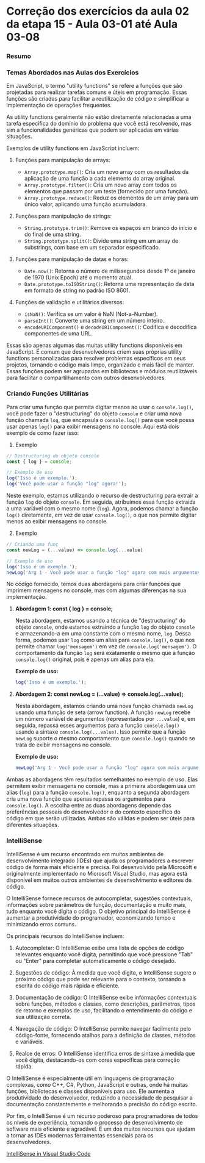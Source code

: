 <!--
Antes de publicar a issue, lembre-se de clicar na aba "Preview", para visualizar se a formatação está correta =)
-->

<!-- Escreva/insira as imagens após essa linha -->

# Correção dos exercícios da aula 02 da etapa 15 - Aula 03-01 até Aula 03-08

### Resumo

### Temas Abordados nas Aulas dos Exercícios

Em JavaScript, o termo "utility functions" se refere a funções que são projetadas para realizar tarefas comuns e úteis em programação. Essas funções são criadas para facilitar a reutilização de código e simplificar a implementação de operações frequentes.

As utility functions geralmente não estão diretamente relacionadas a uma tarefa específica do domínio do problema que você está resolvendo, mas sim a funcionalidades genéricas que podem ser aplicadas em várias situações.

Exemplos de utility functions em JavaScript incluem:

1. Funções para manipulação de arrays:
   
   - `Array.prototype.map()`: Cria um novo array com os resultados da aplicação de uma função a cada elemento do array original.
   - `Array.prototype.filter()`: Cria um novo array com todos os elementos que passam por um teste (fornecido por uma função).
   - `Array.prototype.reduce()`: Reduz os elementos de um array para um único valor, aplicando uma função acumuladora.

2. Funções para manipulação de strings:
   
   - `String.prototype.trim()`: Remove os espaços em branco do início e do final de uma string.
   - `String.prototype.split()`: Divide uma string em um array de substrings, com base em um separador especificado.

3. Funções para manipulação de datas e horas:
   
   - `Date.now()`: Retorna o número de milissegundos desde 1º de janeiro de 1970 (Unix Epoch) até o momento atual.
   - `Date.prototype.toISOString()`: Retorna uma representação da data em formato de string no padrão ISO 8601.

4. Funções de validação e utilitários diversos:
   
   - `isNaN()`: Verifica se um valor é NaN (Not-a-Number).
   - `parseInt()`: Converte uma string em um número inteiro.
   - `encodeURIComponent()` e `decodeURIComponent()`: Codifica e decodifica componentes de uma URL.

Essas são apenas algumas das muitas utility functions disponíveis em JavaScript. É comum que desenvolvedores criem suas próprias utility functions personalizadas para resolver problemas específicos em seus projetos, tornando o código mais limpo, organizado e mais fácil de manter. Essas funções podem ser agrupadas em bibliotecas e módulos reutilizáveis para facilitar o compartilhamento com outros desenvolvedores.

### Criando Funções Utilitárias

Para criar uma função que permita digitar menos ao usar o `console.log()`, você pode fazer o "destructuring" do objeto `console` e criar uma nova função chamada `log`, que encapsula o `console.log()` para que você possa usar apenas `log()` para exibir mensagens no console. Aqui está dois exemplo de como fazer isso:

1. Exemplo

```javascript
// Destructuring do objeto console
const { log } = console;

// Exemplo de uso
log('Isso é um exemplo.');
log('Você pode usar a função "log" agora!');
```

Neste exemplo, estamos utilizando o recurso de destructuring para extrair a função `log` do objeto `console`. Em seguida, atribuímos essa função extraída a uma variável com o mesmo nome (`log`). Agora, podemos chamar a função `log()` diretamente, em vez de usar `console.log()`, o que nos permite digitar menos ao exibir mensagens no console.

2. Exemplo

```javascript
// Criando uma funç
const newLog = (...value) => console.log(...value)

// Exemplo de uso
log('Isso é um exemplo.');
newLog('Arg 1 - Você pode usar a função "log" agora com mais argumentos!', 'Arg 2 - Segundo argumento!');
```

No código fornecido, temos duas abordagens para criar funções que imprimem mensagens no console, mas com algumas diferenças na sua implementação.

1. **Abordagem 1: const { log } = console;**
   
   Nesta abordagem, estamos usando a técnica de "destructuring" do objeto `console`, onde estamos extraindo a função `log` do objeto `console` e armazenando-a em uma constante com o mesmo nome, `log`. Dessa forma, podemos usar `log` como um alias para `console.log()`, o que nos permite chamar `log('mensagem')` em vez de `console.log('mensagem')`. O comportamento da função `log` será exatamente o mesmo que a função `console.log()` original, pois é apenas um alias para ela.
   
   **Exemplo de uso:**
   
   ```javascript
   log('Isso é um exemplo.');
   ```

2. **Abordagem 2: const newLog = (...value) => console.log(...value);**
   
   Nesta abordagem, estamos criando uma nova função chamada `newLog` usando uma função de seta (arrow function). A função `newLog` recebe um número variável de argumentos (representados por `...value`) e, em seguida, repassa esses argumentos para a função `console.log()` usando a sintaxe `console.log(...value)`. Isso permite que a função `newLog` suporte o mesmo comportamento que `console.log()` quando se trata de exibir mensagens no console.
   
   **Exemplo de uso:**
   
   ```javascript
   newLog('Arg 1 - Você pode usar a função "log" agora com mais argumentos!', 'Arg 2 - Segundo argumento!');
   ```

Ambas as abordagens têm resultados semelhantes no exemplo de uso. Elas permitem exibir mensagens no console, mas a primeira abordagem usa um alias (`log`) para a função `console.log()`, enquanto a segunda abordagem cria uma nova função que apenas repassa os argumentos para `console.log()`. A escolha entre as duas abordagens depende das preferências pessoais do desenvolvedor e do contexto específico do código em que serão utilizadas. Ambas são válidas e podem ser úteis para diferentes situações.

### IntelliSense

IntelliSense é um recurso encontrado em muitos ambientes de desenvolvimento integrado (IDEs) que ajuda os programadores a escrever código de forma mais eficiente e precisa. Foi desenvolvido pela Microsoft e originalmente implementado no Microsoft Visual Studio, mas agora está disponível em muitos outros ambientes de desenvolvimento e editores de código.

O IntelliSense fornece recursos de autocompletar, sugestões contextuais, informações sobre parâmetros de função, documentação e muito mais, tudo enquanto você digita o código. O objetivo principal do IntelliSense é aumentar a produtividade do programador, economizando tempo e minimizando erros comuns.

Os principais recursos do IntelliSense incluem:

1. Autocompletar: O IntelliSense exibe uma lista de opções de código relevantes enquanto você digita, permitindo que você pressione "Tab" ou "Enter" para completar automaticamente o código desejado.

2. Sugestões de código: À medida que você digita, o IntelliSense sugere o próximo código que pode ser relevante para o contexto, tornando a escrita do código mais rápida e eficiente.

3. Documentação de código: O IntelliSense exibe informações contextuais sobre funções, métodos e classes, como descrições, parâmetros, tipos de retorno e exemplos de uso, facilitando o entendimento do código e sua utilização correta.

4. Navegação de código: O IntelliSense permite navegar facilmente pelo código-fonte, fornecendo atalhos para a definição de classes, métodos e variáveis.

5. Realce de erros: O IntelliSense identifica erros de sintaxe à medida que você digita, destacando-os com cores específicas para correção rápida.

O IntelliSense é especialmente útil em linguagens de programação complexas, como C++, C#, Python, JavaScript e outras, onde há muitas funções, bibliotecas e classes disponíveis para uso. Ele aumenta a produtividade do desenvolvedor, reduzindo a necessidade de pesquisar a documentação constantemente e melhorando a precisão do código escrito.

Por fim, o IntelliSense é um recurso poderoso para programadores de todos os níveis de experiência, tornando o processo de desenvolvimento de software mais eficiente e agradável. É um dos muitos recursos que ajudam a tornar as IDEs modernas ferramentas essenciais para os desenvolvedores.

[IntelliSense in Visual Studio Code](https://code.visualstudio.com/docs/editor/intellisense)
